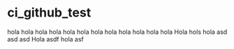 # ci_github_test
hola
hola
hola
hola
hola
hola
hola
hola
hola
hola
hola
hola
Hola
hols
hola
asd
asd
asd
Hola
asdf
hola
asf
